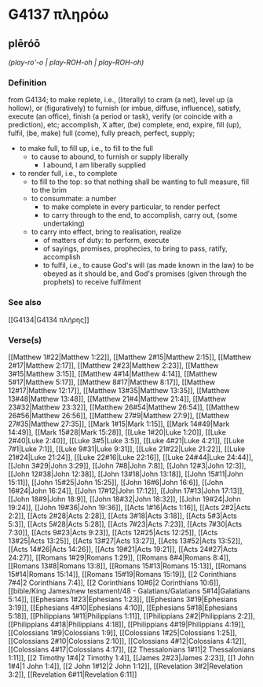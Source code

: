 # G4137 πληρόω

## plēróō

_(play-ro'-o | play-ROH-oh | play-ROH-oh)_

### Definition

from G4134; to make replete, i.e., (literally) to cram (a net), level up (a hollow), or (figuratively) to furnish (or imbue, diffuse, influence), satisfy, execute (an office), finish (a period or task), verify (or coincide with a prediction), etc; accomplish, X after, (be) complete, end, expire, fill (up), fulfil, (be, make) full (come), fully preach, perfect, supply; 

- to make full, to fill up, i.e., to fill to the full
  - to cause to abound, to furnish or supply liberally
    - I abound, I am liberally supplied
- to render full, i.e., to complete
  - to fill to the top: so that nothing shall be wanting to full measure, fill to the brim
  - to consummate: a number
    - to make complete in every particular, to render perfect
    - to carry through to the end, to accomplish, carry out, (some undertaking)
  - to carry into effect, bring to realisation, realize
    - of matters of duty: to perform, execute
    - of sayings, promises, prophecies, to bring to pass, ratify, accomplish
    - to fulfil, i.e., to cause God's will (as made known in the law) to be obeyed as it should be, and God's promises (given through the prophets) to receive fulfilment

### See also

[[G4134|G4134 πλήρης]]

### Verse(s)

[[Matthew 1#22|Matthew 1:22]], [[Matthew 2#15|Matthew 2:15]], [[Matthew 2#17|Matthew 2:17]], [[Matthew 2#23|Matthew 2:23]], [[Matthew 3#15|Matthew 3:15]], [[Matthew 4#14|Matthew 4:14]], [[Matthew 5#17|Matthew 5:17]], [[Matthew 8#17|Matthew 8:17]], [[Matthew 12#17|Matthew 12:17]], [[Matthew 13#35|Matthew 13:35]], [[Matthew 13#48|Matthew 13:48]], [[Matthew 21#4|Matthew 21:4]], [[Matthew 23#32|Matthew 23:32]], [[Matthew 26#54|Matthew 26:54]], [[Matthew 26#56|Matthew 26:56]], [[Matthew 27#9|Matthew 27:9]], [[Matthew 27#35|Matthew 27:35]], [[Mark 1#15|Mark 1:15]], [[Mark 14#49|Mark 14:49]], [[Mark 15#28|Mark 15:28]], [[Luke 1#20|Luke 1:20]], [[Luke 2#40|Luke 2:40]], [[Luke 3#5|Luke 3:5]], [[Luke 4#21|Luke 4:21]], [[Luke 7#1|Luke 7:1]], [[Luke 9#31|Luke 9:31]], [[Luke 21#22|Luke 21:22]], [[Luke 21#24|Luke 21:24]], [[Luke 22#16|Luke 22:16]], [[Luke 24#44|Luke 24:44]], [[John 3#29|John 3:29]], [[John 7#8|John 7:8]], [[John 12#3|John 12:3]], [[John 12#38|John 12:38]], [[John 13#18|John 13:18]], [[John 15#11|John 15:11]], [[John 15#25|John 15:25]], [[John 16#6|John 16:6]], [[John 16#24|John 16:24]], [[John 17#12|John 17:12]], [[John 17#13|John 17:13]], [[John 18#9|John 18:9]], [[John 18#32|John 18:32]], [[John 19#24|John 19:24]], [[John 19#36|John 19:36]], [[Acts 1#16|Acts 1:16]], [[Acts 2#2|Acts 2:2]], [[Acts 2#28|Acts 2:28]], [[Acts 3#18|Acts 3:18]], [[Acts 5#3|Acts 5:3]], [[Acts 5#28|Acts 5:28]], [[Acts 7#23|Acts 7:23]], [[Acts 7#30|Acts 7:30]], [[Acts 9#23|Acts 9:23]], [[Acts 12#25|Acts 12:25]], [[Acts 13#25|Acts 13:25]], [[Acts 13#27|Acts 13:27]], [[Acts 13#52|Acts 13:52]], [[Acts 14#26|Acts 14:26]], [[Acts 19#21|Acts 19:21]], [[Acts 24#27|Acts 24:27]], [[Romans 1#29|Romans 1:29]], [[Romans 8#4|Romans 8:4]], [[Romans 13#8|Romans 13:8]], [[Romans 15#13|Romans 15:13]], [[Romans 15#14|Romans 15:14]], [[Romans 15#19|Romans 15:19]], [[2 Corinthians 7#4|2 Corinthians 7:4]], [[2 Corinthians 10#6|2 Corinthians 10:6]], [[bible/King James/new testament/48 - Galatians/Galatians 5#14|Galatians 5:14]], [[Ephesians 1#23|Ephesians 1:23]], [[Ephesians 3#19|Ephesians 3:19]], [[Ephesians 4#10|Ephesians 4:10]], [[Ephesians 5#18|Ephesians 5:18]], [[Philippians 1#11|Philippians 1:11]], [[Philippians 2#2|Philippians 2:2]], [[Philippians 4#18|Philippians 4:18]], [[Philippians 4#19|Philippians 4:19]], [[Colossians 1#9|Colossians 1:9]], [[Colossians 1#25|Colossians 1:25]], [[Colossians 2#10|Colossians 2:10]], [[Colossians 4#12|Colossians 4:12]], [[Colossians 4#17|Colossians 4:17]], [[2 Thessalonians 1#11|2 Thessalonians 1:11]], [[2 Timothy 1#4|2 Timothy 1:4]], [[James 2#23|James 2:23]], [[1 John 1#4|1 John 1:4]], [[2 John 1#12|2 John 1:12]], [[Revelation 3#2|Revelation 3:2]], [[Revelation 6#11|Revelation 6:11]]